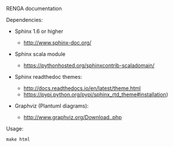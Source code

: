 RENGA documentation

Dependencies:

* Sphinx 1.6 or higher

    * http://www.sphinx-doc.org/

* Sphinx scala module

    * https://pythonhosted.org/sphinxcontrib-scaladomain/

* Sphinx readthedoc themes:

    * http://docs.readthedocs.io/en/latest/theme.html
    * https://pypi.python.org/pypi/sphinx_rtd_theme#installation)

* Graphviz (Plantuml diagrams):

    * http://www.graphviz.org/Download..php

Usage:

    make html
